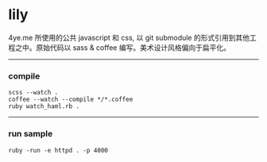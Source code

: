 lily
====

4ye.me 所使用的公共 javascript 和 css, 以 git submodule 的形式引用到其他工程之中。原始代码以 sass &amp; coffee 编写。美术设计风格偏向于扁平化。

----------------

### compile

```
scss --watch .
coffee --watch --compile */*.coffee
ruby watch_haml.rb .
```

----------------

### run sample

```
ruby -run -e httpd . -p 4000
```